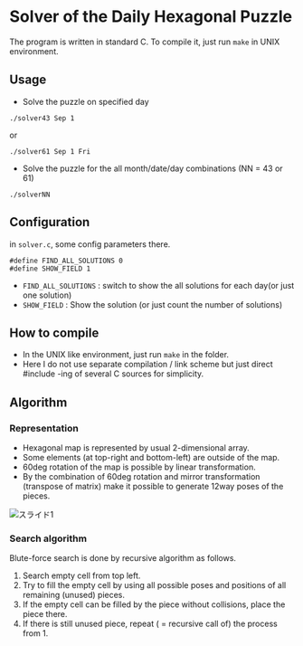 # Solver of the Daily Hexagonal Puzzle

The program is written in standard C. To compile it, just run `make` in UNIX environment.

## Usage

* Solve the puzzle on specified day
```
./solver43 Sep 1
```
or 
```
./solver61 Sep 1 Fri
```

* Solve the puzzle for the all month/date/day combinations (NN = 43 or 61)
```
./solverNN
```

## Configuration

in `solver.c`, some config parameters there.

```
#define FIND_ALL_SOLUTIONS 0
#define SHOW_FIELD 1
```

* `FIND_ALL_SOLUTIONS` : switch to show the all solutions for each day(or just one solution)
* `SHOW_FIELD` : Show the solution (or just count the number of solutions)

## How to compile

* In the UNIX like environment, just run `make` in the folder.
* Here I do not use separate compilation / link scheme but just direct #include -ing of several C sources for simplicity.

## Algorithm

### Representation

* Hexagonal map is represented by usual 2-dimensional array.
* Some elements (at top-right and bottom-left) are outside of the map.
* 60deg rotation of the map is possible by linear transformation.
* By the combination of 60deg rotation and mirror transformation (transpose of matrix) make it possible to generate 12way poses of the pieces.

![スライド1](https://user-images.githubusercontent.com/86639425/159246601-a743e4ad-03d5-4c60-bbd7-1d96e4da48be.jpeg)

### Search algorithm

Blute-force search is done by recursive algorithm as follows.

1. Search empty cell from top left.
2. Try to fill the empty cell by using all possible poses and positions of all remaining (unused) pieces.
3. If the empty cell can be filled by the piece without collisions, place the piece there.
4. If there is still unused piece, repeat ( = recursive call of) the process from 1.

